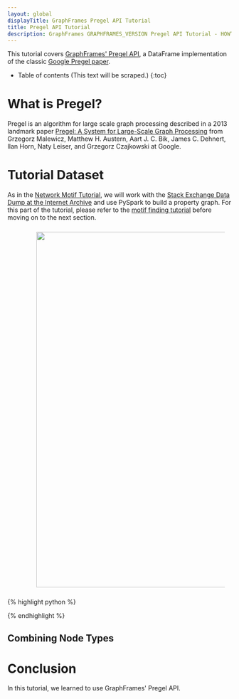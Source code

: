 ```yaml
---
layout: global
displayTitle: GraphFrames Pregel API Tutorial
title: Pregel API Tutorial
description: GraphFrames GRAPHFRAMES_VERSION Pregel API Tutorial - HOWTO scale up slow algorithms
---
```


This tutorial covers [GraphFrames' Pregel API](user-guide.html#pregel), a DataFrame implementation of the classic [Google Pregel paper]().

* Table of contents (This text will be scraped.)
  {:toc}

<h1 id="pregel">What is Pregel?</h1>

Pregel is an algorithm for large scale graph processing described in a 2013 landmark paper [Pregel: A System for Large-Scale Graph Processing](https://15799.courses.cs.cmu.edu/fall2013/static/papers/p135-malewicz.pdf) from Grzegorz Malewicz, Matthew H. Austern, Aart J. C. Bik, James C. Dehnert, Ilan Horn, Naty Leiser, and Grzegorz Czajkowski at Google.

<h1 id="stackexchange">Tutorial Dataset</h1>

As in the [Network Motif Tutorial](motif-tutorial.html#download-the-stack-exchange-dump-for-statsmeta), we will work with the [Stack Exchange Data Dump at the Internet Archive](https://archive.org/details/stackexchange) and use PySpark to build a property graph. For this part of the tutorial, please refer to the [motif finding tutorial](motif-tutorial.html#download-the-stack-exchange-dump-for-statsmeta) before moving on to the next section.


<center>
    <figure>
        <img src="" width="800px" alt="" title="" style="margin: 10px 25px 10px 25px" />
        <figcaption><a href=""></a></figcaption>
    </figure>
</center>

<div data-lang="python" markdown="1">
{% highlight python %}

{% endhighlight %}
</div>

<h2 id="combine-node-types">Combining Node Types</h2>

<h1 id="conclusion">Conclusion</h1>

In this tutorial, we learned to use GraphFrames' Pregel API.
